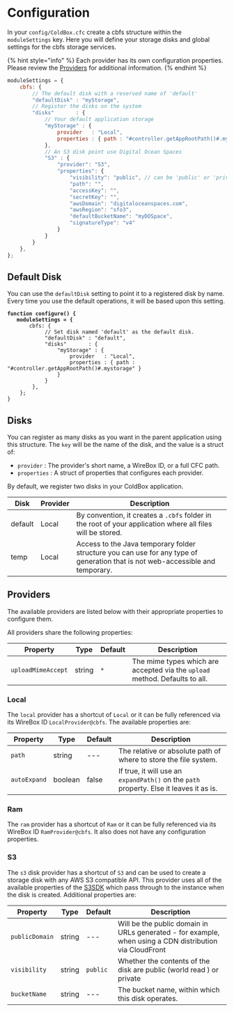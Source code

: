 # Configuration

In your `config/ColdBox.cfc` create a cbfs structure within the `moduleSettings` key. Here you will define your storage disks and global settings for the cbfs storage services.

{% hint style="info" %}
Each provider has its own configuration properties. Please review the [Providers](configuration.md#providers) for additional information.
{% endhint %}

```javascript
moduleSettings = {
	cbfs: {
		// The default disk with a reserved name of 'default'
		"defaultDisk" : "myStorage",
		// Register the disks on the system
		"disks"       : {
			// Your default application storage
			"myStorage" : {
				provider   : "Local",
				properties : { path : "#controller.getAppRootPath()#.myStorage" }
			},
			// An S3 disk point use Digital Ocean Spaces
			"S3" : {
				"provider": "S3",
				"properties": {
					"visibility": "public", // can be 'public' or 'private'
					"path": "",
					"accessKey": "",
					"secretKey": "",
					"awsDomain": "digitaloceanspaces.com",
					"awsRegion": "sfo3",
					"defaultBucketName": "myDOSpace",
					"signatureType": "v4"
				}
			}
		}
	},
};
```

## Default Disk

You can use the `defaultDisk` setting to point it to a registered disk by name. Every time you use the default operations, it will be based upon this setting.

<pre class="language-javascript"><code class="lang-javascript"><strong>function configure() {
</strong><strong>	moduleSettings = {
</strong>		cbfs: {
			// Set disk named 'default' as the default disk.
			"defaultDisk" : "default",
			"disks"       : {
				"myStorage" : {
					provider   : "Local",
					properties : { path : "#controller.getAppRootPath()#.mystorage" }
				}
			}
		},
	};
}</code></pre>

## Disks

You can register as many disks as you want in the parent application using this structure. The `key` will be the name of the disk, and the value is a struct of:

* `provider` : The provider's short name, a WireBox ID, or a full CFC path.
* `properties` : A struct of properties that configures each provider.

By default, we register two disks in your ColdBox application.

| Disk    | Provider | Description                                                                                                                    |
| ------- | -------- | ------------------------------------------------------------------------------------------------------------------------------ |
| default | Local    | By convention, it creates a `.cbfs` folder in the root of your application where all files will be stored.                     |
| temp    | Local    | Access to the Java temporary folder structure you can use for any type of generation that is not web-accessible and temporary. |

## Providers

The available providers are listed below with their appropriate properties to configure them.

All providers share the following properties:

| Property           | Type   | Default | Description                                                                 |
| ------------------ | ------ | ------- | --------------------------------------------------------------------------- |
| `uploadMimeAccept` | string | `*`     | The mime types which are accepted via the `upload` method. Defaults to all. |

### Local

The `local` provider has a shortcut of `Local` or it can be fully referenced via its WireBox ID `LocalProvider@cbfs`. The available properties are:



| Property     | Type    | Default | Description                                                                             |
| ------------ | ------- | ------- | --------------------------------------------------------------------------------------- |
| `path`       | string  | ---     | The relative or absolute path of where to store the file system.                        |
| `autoExpand` | boolean | false   | If true, it will use an `expandPath()` on the `path` property. Else it leaves it as is. |

### Ram

The `ram` provider has a shortcut of `Ram` or it can be fully referenced via its WireBox ID `RamProvider@cbfs`. It also does not have any configuration properties.

### S3

The `s3` disk provider has a shortcut of `S3` and can be used to create a storage disk with any AWS S3 compatible API.  This provider uses all of the available properties of the [S3SDK](https://github.com/coldbox-modules/s3sdk#coldbox-module) which pass through to the instance when the disk is created. Additional properties are:&#x20;

| Property       | Type   | Default  | Description                                                                                             |
| -------------- | ------ | -------- | ------------------------------------------------------------------------------------------------------- |
| `publicDomain` | string | ---      | Will be the public domain in URLs generated - for example, when using a CDN distribution via CloudFront |
| `visibility`   | string | `public` | Whether the contents of the disk are public (world read ) or private                                    |
| `bucketName`   | string | ---      | The bucket name, within which this disk operates.                                                       |
